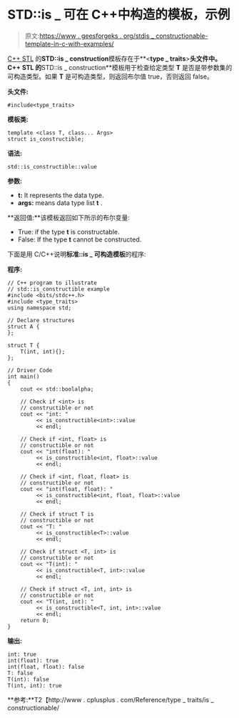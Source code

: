# STD::is _ 可在 C++中构造的模板，示例

> 原文:[https://www . geesforgeks . org/stdis _ constructionable-template-in-c-with-examples/](https://www.geeksforgeeks.org/stdis_constructible-template-in-c-with-examples/)

[C++ STL](https://www.geeksforgeeks.org/the-c-standard-template-library-stl/) 的**STD::is _ construction**模板存在于**<**type _ traits**>**头文件中。C++ STL 的**STD::is _ construction**模板用于检查给定类型 **T** 是否是带参数集的可构造类型。如果 **T** 是可构造类型，则返回布尔值 true，否则返回 false。

**头文件:**

```
#include<type_traits>

```

**模板类:**

```
template <class T, class... Args>
struct is_constructible;

```

**语法:**

```
std::is_constructible::value

```

**参数:**

*   **t:** It represents the data type.
*   **args:** means data type list **t** .

**返回值:**该模板返回如下所示的布尔变量:

*   True: if the type **t** is constructable.
*   False: If the type **t** cannot be constructed.

下面是用 C/C++说明**标准::is _ 可构造模板**的程序:

**程序:**

```
// C++ program to illustrate
// std::is_constructible example
#include <bits/stdc++.h>
#include <type_traits>
using namespace std;

// Declare structures
struct A {
};

struct T {
    T(int, int){};
};

// Driver Code
int main()
{
    cout << std::boolalpha;

    // Check if <int> is
    // constructible or not
    cout << "int: "
         << is_constructible<int>::value
         << endl;

    // Check if <int, float> is
    // constructible or not
    cout << "int(float): "
         << is_constructible<int, float>::value
         << endl;

    // Check if <int, float, float> is
    // constructible or not
    cout << "int(float, float): "
         << is_constructible<int, float, float>::value
         << endl;

    // Check if struct T is
    // constructible or not
    cout << "T: "
         << is_constructible<T>::value
         << endl;

    // Check if struct <T, int> is
    // constructible or not
    cout << "T(int): "
         << is_constructible<T, int>::value
         << endl;

    // Check if struct <T, int, int> is
    // constructible or not
    cout << "T(int, int): "
         << is_constructible<T, int, int>::value
         << endl;
    return 0;
}
```

**输出:**

```
int: true
int(float): true
int(float, float): false
T: false
T(int): false
T(int, int): true

```

**参考:**T2【http://www . cplusplus . com/Reference/type _ traits/is _ constructionable/